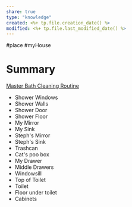 ```yaml
---
share: true
type: "knowledge"
created: <%+ tp.file.creation_date() %> 
modified: <%+ tp.file.last_modified_date() %>
---
```

#place #myHouse 
# Summary
[Master Bath Cleaning Routine](./Master%20Bath%20Cleaning%20Routine.md)
- Shower Windows
- Shower Walls
- Shower Door
- Shower Floor
- My Mirror
- My Sink
- Steph's Mirror
- Steph's Sink
- Trashcan
- Cat's poo box
- My Drawer
- Middle Drawers
- Windowsill
- Top of Toilet
- Toilet
- Floor under toilet
- Cabinets